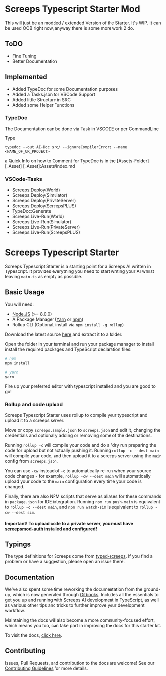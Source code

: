 # Screeps Typescript Starter Mod

This will just be an modded / extended Version of the Starter.
It's WIP. It can be used OOB right now, anyway there is some more work 2 do.

## ToDO

* Fine Tuning
* Better Documentation

## Implemented

* Added TypeDoc for some Documentation purposes
* Added a Tasks.json for VSCode Support
* Added little Structure in SRC
* Added some Helper Functions

### TypeDoc
The Documentation can be done via Task in VSCODE
or per CommandLine

Type

`typedoc --out AI-Doc src/ --ignoreCompilerErrors --name <NAME_OF_UR_PROJECT>`

a Quick Info on how to Comment for TypeDoc is in the [Assets-Folder][_Asset]
[_Asset]:Assets/index.md

### VSCode-Tasks

* Screeps:Deploy(World)
* Screeps:Deploy(Simulator)
* Screeps:Deploy(PrivateServer)
* Screeps:Deploy(ScreepsPLUS)
* TypeDoc:Generate
* Screeps:Live-Run(World)
* Screeps:Live-Run(Simulator)
* Screeps:Live-Run(PrivateServer)
* Screeps:Live-Run(ScreepsPLUS)

# Screeps Typescript Starter

Screeps Typescript Starter is a starting point for a Screeps AI written in Typescript. It provides everything you need to start writing your AI whilst leaving `main.ts` as empty as possible.

## Basic Usage

You will need:

 - [Node.JS](https://nodejs.org/en/download) (>= 8.0.0)
 - A Package Manager ([Yarn](https://yarnpkg.com/en/docs/getting-started) or [npm](https://docs.npmjs.com/getting-started/installing-node))
 - Rollup CLI (Optional, install via `npm install -g rollup`)

Download the latest source [here](https://github.com/screepers/screeps-typescript-starter/archive/master.zip) and extract it to a folder.

Open the folder in your terminal and run your package manager to install install the required packages and TypeScript declaration files:

```bash
# npm
npm install

# yarn
yarn
```

Fire up your preferred editor with typescript installed and you are good to go!

### Rollup and code upload

Screeps Typescript Starter uses rollup to compile your typescript and upload it to a screeps server.

Move or copy `screeps.sample.json` to `screeps.json` and edit it, changing the credentials and optionally adding or removing some of the destinations.

Running `rollup -c` will compile your code and do a "dry run preparing the code for upload but not actually pushing it. Running `rollup -c --dest main` will compile your code, and then upload it to a screeps server using the `main` config from `screeps.json`.

You can use `-cw` instead of `-c` to automatically re-run when your source code changes - for example, `rollup -cw --dest main` will automatically upload your code to the `main` configuration every time your code is changed.

Finally, there are also NPM scripts that serve as aliases for these commands in `package.json` for IDE integration. Running `npm run push-main` is equivalent to `rollup -c --dest main`, and `npm run watch-sim` is equivalent to `rollup -cw --dest sim`.

#### Important! To upload code to a private server, you must have [screepsmod-auth](https://github.com/ScreepsMods/screepsmod-auth) installed and configured!

## Typings

The type definitions for Screeps come from [typed-screeps](https://github.com/screepers/typed-screeps). If you find a problem or have a suggestion, please open an issue there.

## Documentation

We've also spent some time reworking the documentation from the ground-up, which is now generated through [Gitbooks](https://www.gitbook.com/). Includes all the essentials to get you up and running with Screeps AI development in TypeScript, as well as various other tips and tricks to further improve your development workflow.

Maintaining the docs will also become a more community-focused effort, which means you too, can take part in improving the docs for this starter kit.

To visit the docs, [click here](https://screepers.gitbooks.io/screeps-typescript-starter/).

## Contributing

Issues, Pull Requests, and contribution to the docs are welcome! See our [Contributing Guidelines](CONTRIBUTING.md) for more details.
